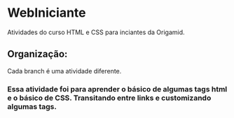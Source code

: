 # WebIniciante
Atividades do curso HTML e CSS para inciantes da Origamid.

<h2>Organização: </h2>
<p>Cada branch é uma atividade diferente.</p>

<h3>Essa atividade foi para aprender o básico de algumas tags html e o básico de CSS. Transitando entre links e customizando algumas tags.</h3>
